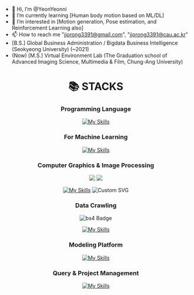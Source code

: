 - 👋 Hi, I’m @YeonYeonni
- 👀 I’m currently learning [Human body motion based on ML/DL]
- 🌱 I’m interested in [Motion generation, Pose estimation, and Reinforcement Learning also]
- 📫 How to reach me "jjorong3391@gmail.com", "jjorong3391@cau.ac.kr"
- [B.S.] Global Business Administration / Bigdata Business Intelligence (Seokyeong University) (~2021)
- (Now) [M.S.] Virtual Environment Lab (The Graduation school of Advanced Imaging Science, Multimedia & Film, Chung-Ang University)

<!---
YeonYeonni/YeonYeonni is a ✨ special ✨ repository because its `README.md` (this file) appears on your GitHub profile.
You can click the Preview link to take a look at your changes.
--->

<div align=center><h1>📚 STACKS</h1></div>

<div align=center> 

  ### Programming Language
  [![My Skills](https://skillicons.dev/icons?i=python,cpp,cs,r)](https://skillicons.dev)

  ### For Machine Learning
  [![My Skills](https://skillicons.dev/icons?i=pytorch,tensorflow,scikitlearn)](https://skillicons.dev)

  ### Computer Graphics & Image Processing
  <img src="https://img.shields.io/badge/OpenGL-%23FFFFFF.svg?style=for-the-badge&logo=opengl">
  <img src="https://img.shields.io/badge/VTK-4C4C4C?style=for-the-badge&logoUrl=https://www.vtk.org/wp-content/uploads/2015/03/vtk_logo-main1.png">
  
  [![My Skills](https://skillicons.dev/icons?i=opengl,vtk,opencv)](https://skillicons.dev)
  ![Custom SVG](https://github.com/tandpfun/skill-icons/tree/main/icons/BS4.svg)


  ### Data Crawling
  <img src="https://img.shields.io/badge/bs4-FF6600?style=for-the-badge&logoUrl=https://upload.wikimedia.org/wikipedia/commons/3/3e/BeautifulSoup4_logo.svg&logoColor=white" alt="bs4 Badge">

  [![My Skills](https://skillicons.dev/icons?i=selenium)](https://skillicons.dev)

  ### Modeling Platform
  [![My Skills](https://skillicons.dev/icons?i=unity,blender)](https://skillicons.dev)

  ### Query & Project Management
  [![My Skills](https://skillicons.dev/icons?i=mysql,github,git)](https://skillicons.dev)
</div>
